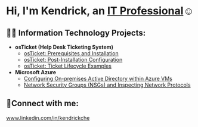 <h1>Hi, I'm Kendrick, an <a href="https://linkedin.com/in/Kendrickche">IT Professional</a>☺</h1>

<h2>👨‍💻 Information Technology Projects:</h2>

- <b>osTicket (Help Desk Ticketing System)</b>
  - [osTicket: Prerequisites and Installation](https://github.com/kendrickche/osticket-prereqs)
  - [osTicket: Post-Installation Configuration](https://github.com/kendrickche/post-install-config)
  - [osTicket: Ticket Lifecycle Examples](https://github.com/kendrickche/ticket-lifecycle)
- <b>Microsoft Azure</b>
  - [Configuring On-premises Active Directory within Azure VMs](https://github.com/kendrickche/configure-ad)
  - [Network Security Groups (NSGs) and Inspecting Network Protocols](https://github.com/kendrickche/azure-network-protocols)

<h2>🤳Connect with me:</h2>

www.linkedin.com/in/kendrickche

